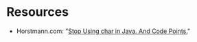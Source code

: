 # Resources

- Horstmann.com: "[Stop Using char in Java. And Code Points.](https://horstmann.com/unblog/2023-10-03/index.html)"
